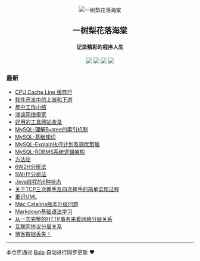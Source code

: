 <p align="center"><img alt="一树梨花落海棠" src="https://cdn.zhangfeibiao.com/wp-content/uploads/2018/10/微信图片_20181023111351.jpg"></p><h2 align="center">
一树梨花落海棠
</h2>

<h4 align="center">记录精彩的程序人生</h4>
<p align="center"><a title="一树梨花落海棠" target="_blank" href="https://github.com/zhangfeibiao/bolo-blog"><img src="https://img.shields.io/github/last-commit/zhangfeibiao/bolo-blog.svg?style=flat-square&color=FF9900"></a>
<a title="GitHub repo size in bytes" target="_blank" href="https://github.com/zhangfeibiao/bolo-blog"><img src="https://img.shields.io/github/repo-size/zhangfeibiao/bolo-blog.svg?style=flat-square"></a>
<a title="Bolo Version" target="_blank" href="https://github.com/adlered/bolo-solo"><img src="https://img.shields.io/badge/bolo-v2.0 稳定版-f1e05a.svg?style=flat-square&color=blueviolet"></a>
<a title="Hits" target="_blank" href="https://github.com/88250/hits"><img src="https://hits.b3log.org/zhangfeibiao/bolo-blog.svg"></a></p>

### 最新

* [CPU Cache Line 缓存行](http://103.202.147.72/bolo_war/articles/2020/09/04/1599209536646.html)
* [软件开发中的上游和下游](http://103.202.147.72/bolo_war/articles/2020/09/01/1598965270893.html)
* [年中工作小结](http://103.202.147.72/bolo_war/articles/2020/08/29/1598697067344.html)
* [浅谈网络带宽](http://103.202.147.72/bolo_war/articles/2020/08/22/1598104178377.html)
* [好用的工具网站收录](http://103.202.147.72/bolo_war/toolSites)
* [MySQL-理解B+tree的索引机制](http://103.202.147.72/bolo_war/1593851663949.html)
* [MySQL-基础知识](http://103.202.147.72/bolo_war/1593949777404.html)
* [MySQL-Explain执行计划及调优策略](http://103.202.147.72/bolo_war/593928128028.html)
* [MySQL-RDBMS系统逻辑架构](http://103.202.147.72/bolo_war/1593860013350.html)
* [方法论](http://103.202.147.72/bolo_war/articles/2020/09/05/1599320432292.html)
* [6W2H分析法](http://103.202.147.72/bolo_war/articles/2020/09/05/1599311931587.html)
* [5WHY分析法](http://103.202.147.72/bolo_war/articles/2020/09/04/1599222747874.html)
* [Java线程的6种状态](http://103.202.147.72/bolo_war/articles/2020/09/06/1599389956832.html)
* [关于TCP三次握手及四次挥手的简单实现过程](http://103.202.147.72/bolo_war/1593945016007.html)
* [重识UML](http://103.202.147.72/bolo_war/1593860043217.html)
* [Mac Catalina版本升级问题](http://103.202.147.72/bolo_war/1593959772687.html)
* [Markdown基础语法学习](http://103.202.147.72/bolo_war/1593851867749.html)
* [从一次完整的HTTP事务来看网络分层关系](http://103.202.147.72/bolo_war/1593944291815.html)
* [互联网协议分层关系](http://103.202.147.72/bolo_war/1575995062860.html)
* [博客数据丢失！](http://103.202.147.72/bolo_war/solo)



---

本仓库通过 [Bolo](https://github.com/adlered/bolo-solo) 自动进行同步更新 ❤️ 